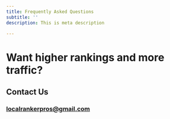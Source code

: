 ```yaml
---
title: Frequently Asked Questions
subtitle: ''
description: This is meta description

---
```

# **<b>Want higher rankings and more traffic?</b>**

## **<b>Contact Us</b>**

### **<b>localrankerpros@gmail.com</b>**